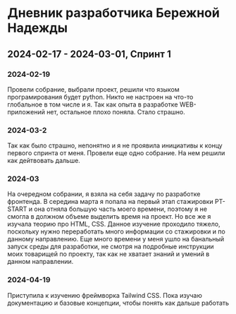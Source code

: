 # Дневник разработчика Бережной Надежды
## 2024-02-17 - 2024-03-01, Спринт 1

### 2024-02-19

Провели собрание, выбрали проект, решили что языком програмирования будет python. Никто не настроен на что-то глобальное в том числе и я.
Так как опыта в разработке WEB-приложений нет, остальное плохо поняла. Стало страшно.  

 ### 2024-03-2
Так как было страшно, непонятно и я не проявила инициативы к концу первого спринта от меня. Провели еще одно собрание. 
На нем решили как дейтвовать дальше. 
### 2024-03 
На очередном собрании, я взяла на себя задачу по разработке фронтенда. В середина марта я попала на первый этап стажировки PT-START и она отняла большую часть моего времени, поэтому я не смогла в должном объеме выделить время на проект. Но все же я изучала теорию про HTML, CSS. Данное изучение проходило тяжело, поскольку нужно переработать много информации со стажировки и 
по данному направлению.
Еще много времени у меня ушло на банальный запуск среды для разработки, не смотря на подробные инструкции моих товарищей по проекту, так как не хватает знаний и умений в данном направлении.
### 2024-04-19
Приступила к изучению фреймворка Tailwind CSS. Пока изучаю документацию и базовые концепции, чтобы понять как дальше работать

